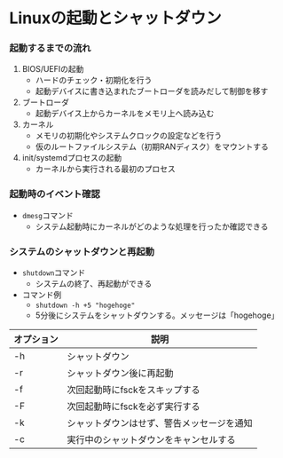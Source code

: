 # Linuxの起動とシャットダウン

### 起動するまでの流れ

1. BIOS/UEFIの起動
    - ハードのチェック・初期化を行う
    - 起動デバイスに書き込まれたブートローダを読みだして制御を移す
1. ブートローダ
    - 起動デバイス上からカーネルをメモリ上へ読み込む
1. カーネル
    - メモリの初期化やシステムクロックの設定などを行う
    - 仮のルートファイルシステム（初期RANディスク）をマウントする
1. init/systemdプロセスの起動
    - カーネルから実行される最初のプロセス

### 起動時のイベント確認

- `dmesg`コマンド
    - システム起動時にカーネルがどのような処理を行ったか確認できる

### システムのシャットダウンと再起動

- `shutdown`コマンド
    - システムの終了、再起動ができる
- コマンド例
    - `shutdown -h +5 "hogehoge"`
    - 5分後にシステムをシャットダウンする。メッセージは「hogehoge」

|オプション|説明|
|---|---|
|-h|シャットダウン|
|-r|シャットダウン後に再起動|
|-f|次回起動時にfsckをスキップする|
|-F|次回起動時にfsckを必ず実行する|
|-k|シャットダウンはせず、警告メッセージを通知|
|-c|実行中のシャットダウンをキャンセルする|